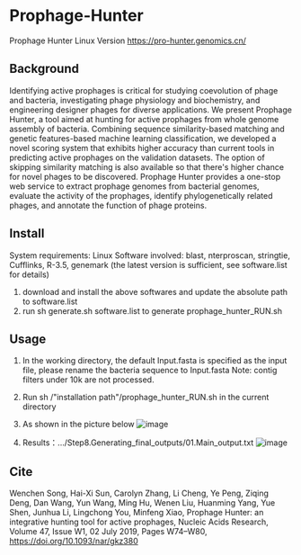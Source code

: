 # Prophage-Hunter
Prophage Hunter Linux Version
https://pro-hunter.genomics.cn/
## Background

Identifying active prophages is critical for studying coevolution of phage and bacteria, investigating phage physiology and biochemistry, and engineering designer phages for diverse applications. We present Prophage Hunter, a tool aimed at hunting for active prophages from whole genome assembly of bacteria. Combining sequence similarity-based matching and genetic features-based machine learning classification, we developed a novel scoring system that exhibits higher accuracy than current tools in predicting active prophages on the validation datasets. The option of skipping similarity matching is also available so that there's higher chance for novel phages to be discovered. Prophage Hunter provides a one-stop web service to extract prophage genomes from bacterial genomes, evaluate the activity of the prophages, identify phylogenetically related phages, and annotate the function of phage proteins.

## Install

System requirements: Linux
Software involved: blast, nterproscan, stringtie, Cufflinks, R-3.5, genemark (the latest version is sufficient, see software.list for details)
1. download and install the above softwares and update the absolute path to software.list
2. run sh generate.sh software.list to generate prophage_hunter_RUN.sh

## Usage

1. In the working directory, the default Input.fasta is specified as the input file, please rename the bacteria sequence to Input.fasta
Note: contig filters under 10k are not processed.

2. Run sh /"installation path"/prophage_hunter_RUN.sh in the current directory

3. As shown in the picture below
![image](https://user-images.githubusercontent.com/122762987/236393472-82576f87-0d44-4a4d-9971-2c1a43426ae5.png)

4. Results：.../Step8.Generating_final_outputs/01.Main_output.txt
![image](https://user-images.githubusercontent.com/122762987/236393765-4032b9f7-68a4-4342-9908-25c2fa7bac9b.png)

## Cite

Wenchen Song, Hai-Xi Sun, Carolyn Zhang, Li Cheng, Ye Peng, Ziqing Deng, Dan Wang, Yun Wang, Ming Hu, Wenen Liu, Huanming Yang, Yue Shen, Junhua Li, Lingchong You, Minfeng Xiao, Prophage Hunter: an integrative hunting tool for active prophages, Nucleic Acids Research, Volume 47, Issue W1, 02 July 2019, Pages W74–W80, https://doi.org/10.1093/nar/gkz380
